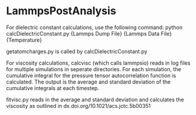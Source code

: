 # LammpsPostAnalysis

For dielectric constant calculations, use the following command:
python calcDielectricConstant.py {Lammps Dump File} {Lammps Data File} {Temperature}

getatomcharges.py is called by calcDielectricConstant.py


For viscosity calculations, calcvisc (which calls lammpsio) reads in log files for multiple simulations in seperate directories. For each simulation, the cumulative integral for the pressure tensor autocorrelation function is calculated. The output is the average and standard deviation of the cumulative integrals at each timestep. 

fitvisc.py reads in the average and standard deviation and calculates the viscosity as outlined in dx.doi.org/10.1021/acs.jctc.5b00351
